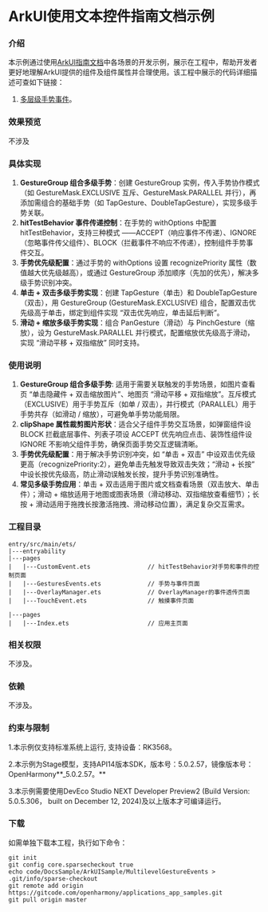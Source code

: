 # ArkUI使用文本控件指南文档示例

### 介绍

本示例通过使用[ArkUI指南文档](https://gitcode.com/openharmony/docs/blob/master/zh-cn/application-dev/ui)中各场景的开发示例，展示在工程中，帮助开发者更好地理解ArkUI提供的组件及组件属性并合理使用。该工程中展示的代码详细描述可查如下链接：

1. [多层级手势事件](https://gitcode.com/openharmony/docs/blob/master/zh-cn/application-dev/ui/arkts-gesture-events-multi-level-gesture.md)。

### 效果预览
不涉及

### 具体实现

1. **GestureGroup 组合多级手势**：创建 GestureGroup 实例，传入手势协作模式（如 GestureMask.EXCLUSIVE 互斥、GestureMask.PARALLEL 并行），再添加需组合的基础手势（如 TapGesture、DoubleTapGesture），实现多级手势关联。
2. **hitTestBehavior 事件传递控制**：在手势的 withOptions 中配置 hitTestBehavior，支持三种模式 ——ACCEPT（响应事件不传递）、IGNORE（忽略事件传父组件）、BLOCK（拦截事件不响应不传递），控制组件手势事件交互。
3. **手势优先级配置**：通过手势的 withOptions 设置 recognizePriority 属性（数值越大优先级越高），或通过 GestureGroup 添加顺序（先加的优先），解决多级手势识别冲突。
4. **单击 + 双击多级手势实现**：创建 TapGesture（单击）和 DoubleTapGesture（双击），用 GestureGroup (GestureMask.EXCLUSIVE) 组合，配置双击优先级高于单击，绑定到组件实现 “双击优先响应，单击延后判断”。
5. **滑动 + 缩放多级手势实现**：组合 PanGesture（滑动）与 PinchGesture（缩放），设为 GestureMask.PARALLEL 并行模式，配置缩放优先级高于滑动，实现 “滑动平移 + 双指缩放” 同时支持。



### 使用说明

1. **GestureGroup 组合多级手势**: 适用于需要关联触发的手势场景，如图片查看页 “单击隐藏件 + 双击缩放图片”、地图页 “滑动平移 + 双指缩放”。互斥模式（EXCLUSIVE）用于手势互斥（如单 / 双击），并行模式（PARALLEL）用于手势共存（如滑动 / 缩放），可避免单手势功能局限。
2. **clipShape 属性裁剪图片形状**：适合父子组件手势交互场景，如弹窗组件设 BLOCK 拦截底层事件、列表子项设 ACCEPT 优先响应点击、装饰性组件设 IGNORE 不影响父组件手势，确保页面手势交互逻辑清晰。
3. **手势优先级配置**：用于解决手势识别冲突，如 “单击 + 双击” 中设双击优先级更高（recognizePriority:2），避免单击先触发导致双击失效；“滑动 + 长按” 中设长按优先级高，防止滑动误触发长按，提升手势识别准确性。
4. **常见多级手势应用**：单击 + 双击适用于图片或文档查看场景（双击放大、单击件）；滑动 + 缩放适用于地图或图表场景（滑动移动、双指缩放查看细节）；长按 + 滑动适用于拖拽长按激活拖拽、滑动移动位置），满足复杂交互需求。
### 工程目录
```
entry/src/main/ets/
|---entryability
|---pages
|   |---CustomEvent.ets                // hitTestBehavior对手势和事件的控制页面
|   |---GesturesEvents.ets             // 手势与事件页面
|   |---OverlayManager.ets             // OverlayManager的事件透传页面
|   |---TouchEvent.ets                 // 触摸事件页面    
            
|---pages
|   |---Index.ets                      // 应用主页面
```

### 相关权限

不涉及。

### 依赖

不涉及。

### 约束与限制

1.本示例仅支持标准系统上运行, 支持设备：RK3568。

2.本示例为Stage模型，支持API14版本SDK，版本号：5.0.2.57，镜像版本号：OpenHarmony**_5.0.2.57。**

3.本示例需要使用DevEco Studio NEXT Developer Preview2 (Build Version: 5.0.5.306， built on December 12, 2024)及以上版本才可编译运行。

### 下载

如需单独下载本工程，执行如下命令：

````
git init
git config core.sparsecheckout true
echo code/DocsSample/ArkUISample/MultilevelGestureEvents > .git/info/sparse-checkout
git remote add origin https://gitcode.com/openharmony/applications_app_samples.git
git pull origin master
````